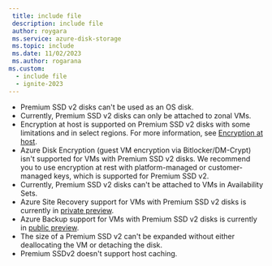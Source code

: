 ```yaml
---
 title: include file
 description: include file
 author: roygara
 ms.service: azure-disk-storage
 ms.topic: include
 ms.date: 11/02/2023
 ms.author: rogarana
ms.custom:
  - include file
  - ignite-2023
---
```

- Premium SSD v2 disks can't be used as an OS disk.
- Currently, Premium SSD v2 disks can only be attached to zonal VMs.
- Encryption at host is supported on Premium SSD v2 disks with some limitations and in select regions. For more information, see [Encryption at host](/azure/virtual-machines/disk-encryption#restrictions-1).
- Azure Disk Encryption (guest VM encryption via Bitlocker/DM-Crypt) isn't supported for VMs with Premium SSD v2 disks. We recommend you to use encryption at rest with platform-managed or customer-managed keys, which is supported for Premium SSD v2. 
- Currently, Premium SSD v2 disks can't be attached to VMs in Availability Sets. 
- Azure Site Recovery support for VMs with Premium SSD v2 disks is currently in [private preview](https://azure.microsoft.com/updates/premium-ssd-v2-asr-support/).
- Azure Backup support for VMs with Premium SSD v2 disks is currently in [public preview](/azure/backup/backup-support-matrix-iaas#vm-storage-support). 
- The size of a Premium SSD v2 can't be expanded without either deallocating the VM or detaching the disk.
- Premium SSDv2 doesn't support host caching.
  
